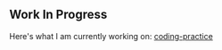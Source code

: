 ## Work In Progress

Here's what I am currently working on: [coding-practice](https://github.com/darshanparikh/coding-practice)




































